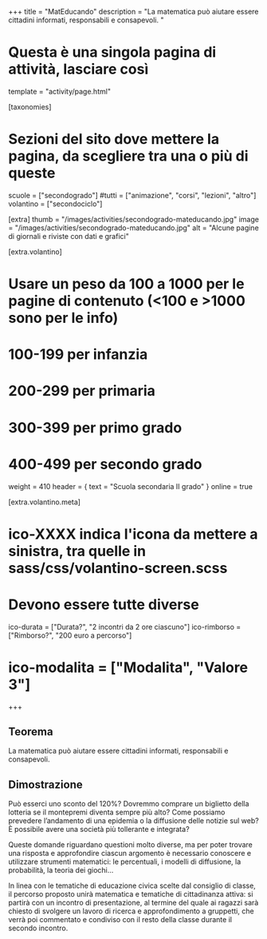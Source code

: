 +++
title = "MatEducando"
description = "La matematica può aiutare essere cittadini informati, responsabili e consapevoli. "

# Questa è una singola pagina di attività, lasciare così
template = "activity/page.html"

[taxonomies]
# Sezioni del sito dove mettere la pagina, da scegliere tra una o più di queste
scuole = ["secondogrado"]
#tutti = ["animazione", "corsi", "lezioni", "altro"]
volantino = ["secondociclo"]

[extra]
thumb = "/images/activities/secondogrado-mateducando.jpg"
image = "/images/activities/secondogrado-mateducando.jpg"
alt = "Alcune pagine di giornali e riviste con dati e grafici"

[extra.volantino]
# Usare un peso da 100 a 1000 per le pagine di contenuto (<100 e >1000 sono per le info)
# 100-199 per infanzia
# 200-299 per primaria
# 300-399 per primo grado
# 400-499 per secondo grado
weight = 410
header = { text = "Scuola secondaria II grado" }
online = true

[extra.volantino.meta]
# ico-XXXX indica l'icona da mettere a sinistra, tra quelle in sass/css/volantino-screen.scss
# Devono essere tutte diverse 
ico-durata = ["Durata?", "2 incontri da 2 ore ciascuno"]
ico-rimborso = ["Rimborso?", "200 euro a percorso"]
# ico-modalita = ["Modalita", "Valore 3"]
+++

<h2 class="ico ico-secondogrado-teorema">Teorema</h2>

La matematica può aiutare essere cittadini informati, responsabili e consapevoli. 

<h2 class="ico ico-secondogrado-dimostrazione">Dimostrazione</h2>

Può esserci uno sconto del 120%? Dovremmo comprare un biglietto della lotteria se il montepremi diventa sempre più alto? Come possiamo prevedere l’andamento di una epidemia o la diffusione delle notizie sul web? È possibile avere una società più tollerante e integrata?  

Queste domande riguardano questioni molto diverse, ma per poter trovare una risposta e approfondire ciascun argomento è necessario conoscere e utilizzare strumenti matematici: le percentuali, i modelli di diffusione, la probabilità, la teoria dei giochi…  

In linea con le tematiche di educazione civica scelte dal consiglio di classe, il percorso proposto unirà matematica e tematiche di cittadinanza attiva: si partirà con un incontro di presentazione, al termine del quale ai ragazzi sarà chiesto di svolgere un lavoro di ricerca e approfondimento a gruppetti, che verrà poi commentato e condiviso con il resto della classe durante il secondo incontro. 
